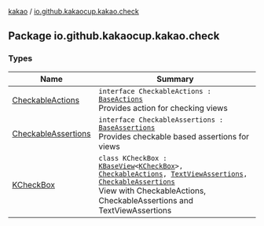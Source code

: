 [kakao](../index.md) / [io.github.kakaocup.kakao.check](./index.md)

## Package io.github.kakaocup.kakao.check

### Types

| Name | Summary |
|---|---|
| [CheckableActions](-checkable-actions/index.md) | `interface CheckableActions : `[`BaseActions`](../io.github.kakaocup.kakao.common.actions/-base-actions/index.md)<br>Provides action for checking views |
| [CheckableAssertions](-checkable-assertions/index.md) | `interface CheckableAssertions : `[`BaseAssertions`](../io.github.kakaocup.kakao.common.assertions/-base-assertions/index.md)<br>Provides checkable based assertions for views |
| [KCheckBox](-k-check-box/index.md) | `class KCheckBox : `[`KBaseView`](../io.github.kakaocup.kakao.common.views/-k-base-view/index.md)`<`[`KCheckBox`](-k-check-box/index.md)`>, `[`CheckableActions`](-checkable-actions/index.md)`, `[`TextViewAssertions`](../io.github.kakaocup.kakao.text/-text-view-assertions/index.md)`, `[`CheckableAssertions`](-checkable-assertions/index.md)<br>View with CheckableActions, CheckableAssertions and TextViewAssertions |
